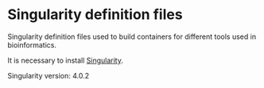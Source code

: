 # Singularity definition files

Singularity definition files used to build containers for different tools used in bioinformatics.

It is necessary to install [Singularity](https://sylabs.io/docs/).

Singularity version: 4.0.2
